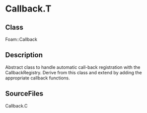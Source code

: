 # Callback.T 
## Class
Foam::Callback

## Description
Abstract class to handle automatic call-back registration with the
CallbackRegistry.  Derive from this class and extend by adding the
appropriate callback functions.

## SourceFiles
Callback.C

